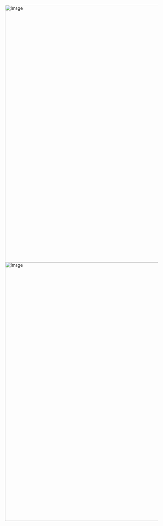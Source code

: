 <img width="1542" height="846" alt="Image" src="https://github.com/user-attachments/assets/adcc76ad-25ff-4fe2-845e-3a6a7a12f509" />

<img width="1522" height="852" alt="Image" src="https://github.com/user-attachments/assets/c020af70-87a8-46ef-ba19-8f9a161548a4" />
